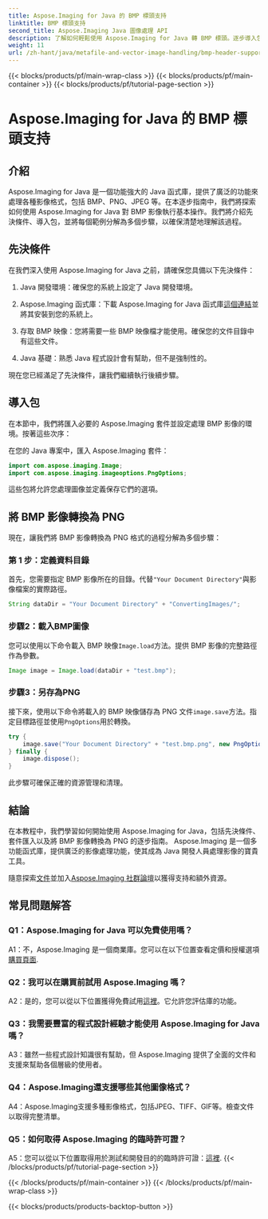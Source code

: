 ```yaml
---
title: Aspose.Imaging for Java 的 BMP 標頭支持
linktitle: BMP 標頭支持
second_title: Aspose.Imaging Java 圖像處理 API
description: 了解如何輕鬆使用 Aspose.Imaging for Java 轉 BMP 標頭。逐步導入包、載入圖像並以不同格式儲存。
weight: 11
url: /zh-hant/java/metafile-and-vector-image-handling/bmp-header-support/
---
```


{{< blocks/products/pf/main-wrap-class >}}
{{< blocks/products/pf/main-container >}}
{{< blocks/products/pf/tutorial-page-section >}}

# Aspose.Imaging for Java 的 BMP 標頭支持

## 介紹

Aspose.Imaging for Java 是一個功能強大的 Java 函式庫，提供了廣泛的功能來處理各種影像格式，包括 BMP、PNG、JPEG 等。在本逐步指南中，我們將探索如何使用 Aspose.Imaging for Java 對 BMP 影像執行基本操作。我們將介紹先決條件、導入包，並將每個範例分解為多個步驟，以確保清楚地理解該過程。

## 先決條件

在我們深入使用 Aspose.Imaging for Java 之前，請確保您具備以下先決條件：

1. Java 開發環境：確保您的系統上設定了 Java 開發環境。

2.  Aspose.Imaging 函式庫：下載 Aspose.Imaging for Java 函式庫[這個連結](https://releases.aspose.com/imaging/java/)並將其安裝到您的系統上。

3. 存取 BMP 映像：您將需要一些 BMP 映像檔才能使用。確保您的文件目錄中有這些文件。

4. Java 基礎：熟悉 Java 程式設計會有幫助，但不是強制性的。

現在您已經滿足了先決條件，讓我們繼續執行後續步驟。

## 導入包

在本節中，我們將匯入必要的 Aspose.Imaging 套件並設定處理 BMP 影像的環境。按著這些次序：

在您的 Java 專案中，匯入 Aspose.Imaging 套件：

```java
import com.aspose.imaging.Image;
import com.aspose.imaging.imageoptions.PngOptions;
```

這些包將允許您處理圖像並定義保存它們的選項。

## 將 BMP 影像轉換為 PNG

現在，讓我們將 BMP 影像轉換為 PNG 格式的過程分解為多個步驟：

### 第 1 步：定義資料目錄

首先，您需要指定 BMP 影像所在的目錄。代替`"Your Document Directory"`與影像檔案的實際路徑。

```java
String dataDir = "Your Document Directory" + "ConvertingImages/";
```

### 步驟2：載入BMP圖像

您可以使用以下命令載入 BMP 映像`Image.load`方法。提供 BMP 影像的完整路徑作為參數。

```java
Image image = Image.load(dataDir + "test.bmp");
```

### 步驟3：另存為PNG

接下來，使用以下命令將載入的 BMP 映像儲存為 PNG 文件`image.save`方法。指定目標路徑並使用`PngOptions`用於轉換。

```java
try {
    image.save("Your Document Directory" + "test.bmp.png", new PngOptions());
} finally {
    image.dispose();
}
```

此步驟可確保正確的資源管理和清理。

## 結論

在本教程中，我們學習如何開始使用 Aspose.Imaging for Java，包括先決條件、套件匯入以及將 BMP 影像轉換為 PNG 的逐步指南。 Aspose.Imaging 是一個多功能函式庫，提供廣泛的影像處理功能，使其成為 Java 開發人員處理影像的寶貴工具。

隨意探索[文件](https://reference.aspose.com/imaging/java/)並加入[Aspose.Imaging 社群論壇](https://forum.aspose.com/)以獲得支持和額外資源。

## 常見問題解答

### Q1：Aspose.Imaging for Java 可以免費使用嗎？

 A1：不，Aspose.Imaging 是一個商業庫。您可以在以下位置查看定價和授權選項[購買頁面](https://purchase.aspose.com/buy).

### Q2：我可以在購買前試用 Aspose.Imaging 嗎？

A2：是的，您可以從以下位置獲得免費試用[這裡](https://releases.aspose.com/)。它允許您評估庫的功能。

### Q3：我需要豐富的程式設計經驗才能使用 Aspose.Imaging for Java 嗎？

A3：雖然一些程式設計知識很有幫助，但 Aspose.Imaging 提供了全面的文件和支援來幫助各個層級的使用者。

### Q4：Aspose.Imaging還支援哪些其他圖像格式？

A4：Aspose.Imaging支援多種影像格式，包括JPEG、TIFF、GIF等。檢查文件以取得完整清單。

### Q5：如何取得 Aspose.Imaging 的臨時許可證？

 A5：您可以從以下位置取得用於測試和開發目的的臨時許可證：[這裡](https://purchase.aspose.com/temporary-license/).
{{< /blocks/products/pf/tutorial-page-section >}}

{{< /blocks/products/pf/main-container >}}
{{< /blocks/products/pf/main-wrap-class >}}

{{< blocks/products/products-backtop-button >}}
